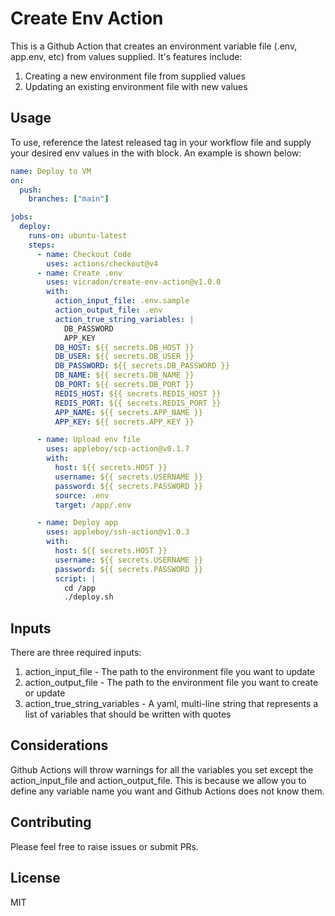 # Create Env Action

This is a Github Action that creates an environment variable file (.env, app.env, etc) from values supplied. It's features include:

1. Creating a new environment file from supplied values
2. Updating an existing environment file with new values

## Usage

To use, reference the latest released tag in your workflow file and supply your desired env values in the with block. An example is shown below:

```yaml
name: Deploy to VM
on:
  push:
    branches: ["main"]

jobs:
  deploy:
    runs-on: ubuntu-latest
    steps:
      - name: Checkout Code
        uses: actions/checkout@v4
      - name: Create .env
        uses: vicradon/create-env-action@v1.0.0
        with:
          action_input_file: .env.sample
          action_output_file: .env
          action_true_string_variables: |
            DB_PASSWORD
            APP_KEY
          DB_HOST: ${{ secrets.DB_HOST }}
          DB_USER: ${{ secrets.DB_USER }}
          DB_PASSWORD: ${{ secrets.DB_PASSWORD }}
          DB_NAME: ${{ secrets.DB_NAME }}
          DB_PORT: ${{ secrets.DB_PORT }}
          REDIS_HOST: ${{ secrets.REDIS_HOST }}
          REDIS_PORT: ${{ secrets.REDIS_PORT }}
          APP_NAME: ${{ secrets.APP_NAME }}
          APP_KEY: ${{ secrets.APP_KEY }}

      - name: Upload env file
        uses: appleboy/scp-action@v0.1.7
        with:
          host: ${{ secrets.HOST }}
          username: ${{ secrets.USERNAME }}
          password: ${{ secrets.PASSWORD }}
          source: .env
          target: /app/.env

      - name: Deploy app
        uses: appleboy/ssh-action@v1.0.3
        with:
          host: ${{ secrets.HOST }}
          username: ${{ secrets.USERNAME }}
          password: ${{ secrets.PASSWORD }}
          script: |
            cd /app
            ./deploy.sh
```

## Inputs

There are three required inputs:

1. action_input_file - The path to the environment file you want to update
2. action_output_file - The path to the environment file you want to create or update
3. action_true_string_variables - A yaml, multi-line string that represents a list of variables that should be written with quotes

## Considerations

Github Actions will throw warnings for all the variables you set except the action_input_file and action_output_file. This is because we allow you to define any variable name you want and Github Actions does not know them.

## Contributing

Please feel free to raise issues or submit PRs.

## License

MIT
